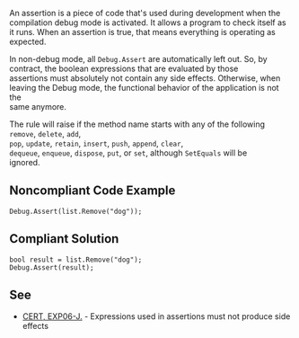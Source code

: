 
An assertion is a piece of code that's used during development when the compilation debug mode is activated. It allows a program to check itself as<br>it runs. When an assertion is true, that means everything is operating as expected.

In non-debug mode, all `Debug.Assert` are automatically left out. So, by contract, the boolean expressions that are evaluated by those<br>assertions must absolutely not contain any side effects. Otherwise, when leaving the Debug mode, the functional behavior of the application is not the<br>same anymore.

The rule will raise if the method name starts with any of the following `remove`, `delete`, `add`,<br>`pop`, `update`, `retain`, `insert`, `push`, `append`, `clear`,<br>`dequeue`, `enqueue`, `dispose`, `put`, or `set`, although `SetEquals` will be<br>ignored.

## Noncompliant Code Example


    Debug.Assert(list.Remove("dog"));


## Compliant Solution


    bool result = list.Remove("dog");
    Debug.Assert(result);


## See

- [CERT, EXP06-J.](https://www.securecoding.cert.org/confluence/x/vwG7AQ) - Expressions used in assertions must not produce side<br>  effects

